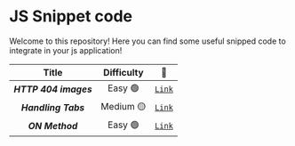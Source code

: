 # JS Snippet code
Welcome to this repository! Here you can find some useful snipped code to integrate in your js application!

| Title | Difficulty | 🔗 |
|:-----:|:----------:|:--:|
|***HTTP 404 images***|Easy 🟢 | [`Link`](https://github.com/LeonardoBruno98/snippet-js/blob/main/http-404-error-image.js)|
|***Handling Tabs***|Medium 🟡 | [`Link`](https://github.com/LeonardoBruno98/snippet-js/blob/main/handling-tabs.js)|
|***ON Method***|Easy 🟢 | [`Link`](https://github.com/LeonardoBruno98/snippet-js/blob/main/on-method.js)|
